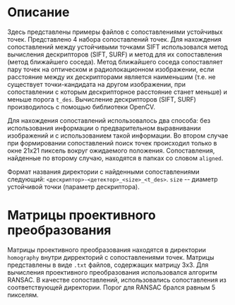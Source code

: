 # Описание
Здесь представлены примеры файлов с сопоставлениями устойчивых точек. Представлено 4 набора сопоставлений точек. 
Для нахождения сопоставлений между устойчивыми точками SIFT использовался метод вычисления дескрипторов (SIFT, SURF) и метод для их сопоставления (метод ближайшего соседа).
Метод ближайшего соседа сопоставляет пару точек на оптическом и радиолокационном изображении, если расстояние между их дескрипторами является наименьшим 
(т.е. не существует точки-кандидата на другом изображении, при сопоставлении с которым дескрипторное расстояние станет меньше) и меньше порога `t_des`. 
Вычисление дескрипторов (SIFT, SURF) производилось с помощью библиотеки OpenCV.

Для нахождения сопоставлений использовалось два способа: без использования информации о предварительном выравнивании изображений и с использованием такой информации. 
Во втором случае при формировании сопоставлений поиск точек происходил только в окне 21x21 пиксель вокруг ожидаемого положения. 
Сопоставления, найденные по второму случаю, находятся в папках со словом `aligned`.

Формат названия директории с найденными сопоставлениями следующий: `<дескриптор>-<детектор>_<size>_<t_des>`. `size` -- диаметр устойчивой точки (параметр дескриптора).

# Матрицы проективного преобразования
Матрицы проективного преобразования находятся в директории `homography` внутри дирректорий с сопоставлениями точек. 
Матрицы представлены в виде `.txt` файлов, содержащих матрицу 3х3. Для вычисления проективного преобразования использовался алгоритм RANSAC. 
В качестве сопоставлений, использовались сопоставления из соответствующей директории. Порог для RANSAC брался равным 5 пикселям.
